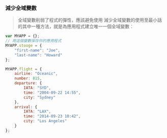 ### 減少全域變數
> 全域變數削弱了程式的彈性，應該避免使用
> 減少全域變數的使用至最小話的其中一種方法，就是為應用程式建立唯一一個全域變數：
```javascript
var MYAPP = {};
// 用這個變數保存你的應用程式
MYAPP.stooge = {
    "first-name": "Joe",
    "last-name": "Howard"
};

MYAPP.flight = {
    airline: "Oceanic",
    number: 815,
    departure: {
        IATA: "SYD",
        time: "2004-09-22 14:55",
        city: "Sydney"
    },
    arrival: {
        IATA: "LAX",
        time: "2014-09-23 10:42",
        city: "Los Angeles"
    }
};
```
